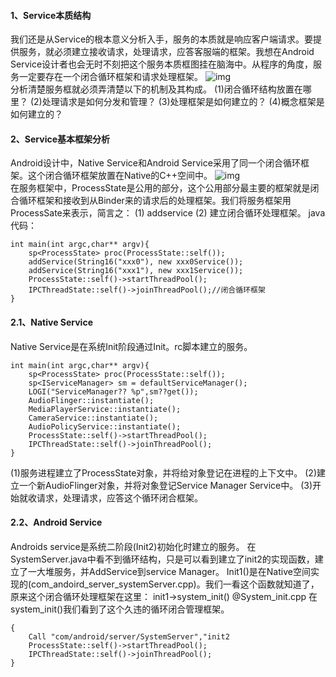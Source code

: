 #### 1、Service本质结构
我们还是从Service的根本意义分析入手，服务的本质就是响应客户端请求。要提供服务，就必须建立接收请求，处理请求，应答客服端的框架。我想在Android Service设计者也会无时不刻把这个服务本质框图挂在脑海中。从程序的角度，服务一定要存在一个闭合循环框架和请求处理框架。
![img](P)  
分析清楚服务框就必须弄清楚以下的机制及其构成。
(1)闭合循环结构放置在哪里？
(2)处理请求是如何分发和管理？
(3)处理框架是如何建立的？
(4)概念框架是如何建立的？
#### 2、Service基本框架分析
Android设计中，Native Service和Android Service采用了同一个闭合循环框架。这个闭合循环框架放置在Native的C++空间中。
![img](P)  
在服务框架中，ProcessState是公用的部分，这个公用部分最主要的框架就是闭合循环框架和接收到从Binder来的请求后的处理框架。我们将服务框架用ProcessSate来表示，简言之：
(1) addservice
(2) 建立闭合循环处理框架。
java代码：
```  
int main(int argc,char** argv){
	sp<ProcessState> proc(ProcessState::self());
	addService(String16("xxx0"), new xxx0Service());
	addService(String16("xxx1"), new xxx1Service());
	ProcessState::self()->startThreadPool();
	IPCThreadState::self()->joinThreadPool();//闭合循环框架
}
```
#### 2.1、Native Service
Native Service是在系统Init阶段通过Init。rc脚本建立的服务。
```  
int main(int argc,char** argv){
	sp<ProcessState> proc(ProcessState::self());
	sp<IServiceManager> sm = defaultServiceManager();
	LOGI("ServiceManager?? %p",sm??get());
	AudioFlinger::instantiate();
	MediaPlayerService::instantiate();
	CameraService::instantiate();
	AudioPolicyService::instantiate();
	ProcessState::self()->startThreadPool();
	IPCThreadState::self()->joinThreadPool();
}
```
(1)服务进程建立了ProcessState对象，并将给对象登记在进程的上下文中。
(2)建立一个新AudioFlinger对象，并将对象登记Service Manager Service中。
(3)开始就收请求，处理请求，应答这个循环闭合框架。
#### 2.2、Android Service
Androids service是系统二阶段(Init2)初始化时建立的服务。
在SystemServer.java中看不到循环结构，只是可以看到建立了init2的实现函数，建立了一大堆服务，并AddService到service Manager。
Init1()是在Native空间实现的(com_andoird_server_systemServer.cpp)。我们一看这个函数就知道了，原来这个闭合循环处理框架在这里：
init1->system_init() @System_init.cpp
在system_init()我们看到了这个久违的循环闭合管理框架。
```  
{
	Call "com/android/server/SystemServer","init2
	ProcessState::self()->startThreadPool();
	IPCThreadState::self()->joinThreadPool();
}
```